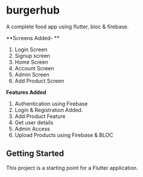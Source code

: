 # burgerhub

A complete food app using flutter, bloc & firebase.

**Screens Added- **

1. Login Screen 
2. Signup screen 
3. Home Screen
4. Account Screen
5. Admin Screen
6. Add Product Screen


**Features Added**

1. Authentication using Firebase
2. Login & Registration Added.
3. Add Product Feature
4. Get user details 
5. Admin Access
6. Upload Products using Firebase & BLOC






## Getting Started

This project is a starting point for a Flutter application.